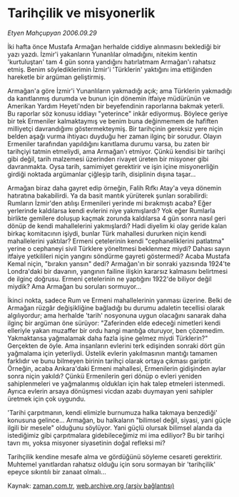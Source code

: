 # Tarihçilik ve misyonerlik

*Etyen Mahçupyan 2006.09.29*

<tr><td class="metin" colspan="2" style="padding-top: 20px; padding-left: 5px; padding-right: 10px;">İki hafta önce Mustafa Armağan herhalde ciddiye alınmasını beklediği bir yazı yazdı. İzmir'i yakanların Yunanlılar olmadığını, nitekim kentin 'kurtuluştan' tam 4 gün sonra yandığını hatırlatmam Armağan'ı rahatsız etmiş. Benim söylediklerimin İzmir'i 'Türklerin' yaktığını ima ettiğinden hareketle bir argüman geliştirmiş.</td></tr><tr><td class="metin" colspan="2" style="padding-top: 20px; padding-left: 5px; padding-right: 10px;"><p>Armağan'a göre İzmir'i Yunanlıların yakmadığı açık; ama Türklerin yakmadığı da kanıtlanmış durumda ve bunun için dönemin itfaiye müdürünün ve Amerikan Yardım Heyeti'nden bir beyefendinin raporlarına bakmak yeterli. Bu raporlar söz konusu iddiayı "yeterince" inkâr ediyormuş. Böylece geriye bir tek Ermeniler kalmaktaymış ve benim buna değinmemem de hafiften milliyetçi davrandığımı göstermekteymiş. Bir tarihçinin gereksiz yere niçin belden aşağı vurma ihtiyacı duyduğu her zaman ilginç bir sorudur. Olayın Ermeniler tarafından yapıldığını kanıtlama durumu varsa, bu zaten bir tarihçiyi tatmin etmeliydi, ama Armağan'ı etmiyor. Çünkü kendisi bir tarihçi gibi değil, tarih malzemesi üzerinden rivayet üreten bir misyoner gibi davranmakta. Oysa tarih, samimiyet gerektirir ve işin içine misyonerliğin girdiği noktada argümanlar çiğleşip tarih, disiplinin dışına taşar... 
<p> Armağan biraz daha gayret edip örneğin, Falih Rıfkı Atay'a veya dönemin hatıratına bakabilirdi. Ya da basit mantık yürüterek şunları sorabilirdi: Rumların İzmir'den atılışı Ermenileri yerinde mi bırakmıştı acaba? Eğer yerlerinde kaldılarsa kendi evlerini niye yakmışlardı? Yok eğer Rumlarla birlikte gemilere doluşup kaçmak zorunda kaldılarsa 4 gün sonra nasıl geri dönüp de kendi mahallelerini yakmışlardı? Hadi diyelim ki olay geride kalan birkaç komitacının işiydi, bunlar Türk mahallesi dururken niçin kendi mahallelerini yaktılar? Ermeni çetelerinin kendi "cephaneliklerini patlatma" yerine o cephaneyi sivil Türklere yöneltmesi beklenmez miydi? Dahası sayın itfaiye yetkilileri niçin yangını söndürme gayreti göstermedi? Acaba Mustafa Kemal niçin, "bırakın yansın" dedi? Armağan'ın bir sonraki yazısında 1924'te Londra'daki bir davanın, yangının failine ilişkin kararsız kalmasını belirtmesi de ilginç doğrusu. Ermeni çetelerinin ne yaptığını 1922'de biliyor değil miydik? Ama Armağan bu soruları sormuyor...
<p> İkinci nokta, sadece Rum ve Ermeni mahallelerinin yanması üzerine. Belki de Armağan rüzgâr değişikliğine bağladığı bu durumu adaletin tecellisi olarak algılıyordur; ama herhalde 'tarih' nosyonuna uygun olacağını sanarak daha ilginç bir argüman öne sürüyor: "Zaferinden elde edeceği nimetleri kendi elleriyle yakan muzaffer bir ordu hangi mantığa oturuyor, ben çözemedim. Yakmaktansa yağmalamak daha fazla işine gelmez miydi Türklerin?" Gerçekten de öyle. Ama insanların evlerini terk edişinden sonraki dört gün yağmalama için yeterliydi. Üstelik evlerin yakılmasının mantığı tamamen farklıdır ve bunu bilmeyen birinin tarihçi olarak ortaya çıkması gariptir. Örneğin, acaba Ankara'daki Ermeni mahallesi, Ermenilerin gidişinden aylar sonra niçin yakıldı? Çünkü Ermenilerin geri dönüp o evleri yeniden sahiplenmeleri ve yağmalanmış oldukları için hak talep etmeleri istenmedi. Ayrıca evlerin arsaya dönüşmesi vicdan azabı duymayan yeni sahipler üretmek için çok uygundu.
<p> 'Tarihi çarpıtmanın, kendi elimizle burnumuza halka takmaya benzediği' konusuna gelince... Armağan, bu halkaların "bilimsel değil, siyasi, yani güçle ilgili bir mesele" olduğunu söylüyor. Yani güçlü olursak bilimsel alanda da istediğimiz gibi çarpıtmalara gidebileceğimiz mi ima ediliyor? Bu bir tarihçi tavrı mı, yoksa misyoner siyasetinin doğal refleksi mi? 
<p> Tarihçilik kendine mesafe alma ve gördüğünü söyleme cesareti gerektirir. Muhtemel yanıtlardan rahatsız olduğu için soru sormayan bir 'tarihçilik' epeyce sıkıntılı bir zanaat olmalı... <br/></p></p></p></p></p></td></tr>

Kaynak: [zaman.com.tr](http://zaman.com.tr/yazar.do?yazino=430881), [web.archive.org (arşiv bağlantısı)](http://web.archive.org/web/20080520081328/http://www.zaman.com.tr:80/yazar.do?yazino=430881)
